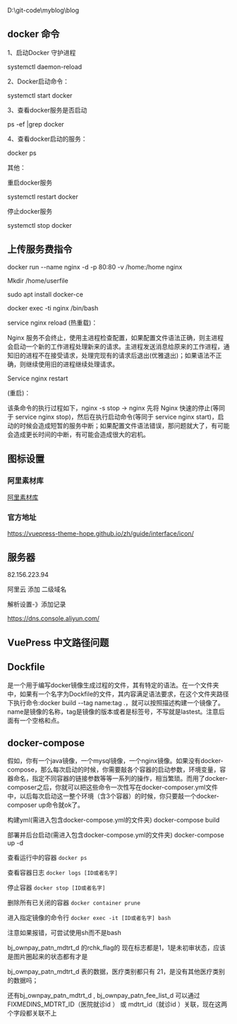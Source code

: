 D:\git-code\myblog\blog

## docker 命令

1、启动Docker 守护进程

systemctl daemon-reload

2、Docker启动命令：

systemctl start docker

3、查看docker服务是否启动

ps -ef |grep docker

4、查看docker启动的服务：

docker ps

其他：

重启docker服务

systemctl restart docker

停止docker服务

systemctl stop docker

## 上传服务费指令

docker run --name nginx -d -p 80:80 -v /home:/home nginx

Mkdir /home/userfile

sudo apt install docker-ce

docker exec -ti nginx /bin/bash

service nginx reload (热重载)：

Nginx 服务不会终止，使用主进程检查配置，如果配置文件语法正确，则主进程会启动一个新的工作进程处理新来的请求。主进程发送消息给原来的工作进程，通知旧的进程不在接受请求，处理完现有的请求后退出(优雅退出)；如果语法不正确，则继续使用旧的进程继续处理请求。

Service nginx restart

(重启)：

该条命令的执行过程如下，nginx -s stop -> nginx 先将 Nginx 快速的停止(等同于 service nginx stop)，然后在执行启动命令(等同于 service nginx start)，启动的时候会造成短暂的服务中断；如果配置文件语法错误，那问题就大了，有可能会造成更长时间的中断，有可能会造成很大的宕机。

## 图标设置

### 阿里素材库

[阿里素材库](https://www.iconfont.cn/manage/index?manage_type=myprojects&projectId=3166858)

### 官方地址

<https://vuepress-theme-hope.github.io/zh/guide/interface/icon/>

## 服务器

82.156.223.94

阿里云 添加 二级域名

解析设置-》添加记录

<https://dns.console.aliyun.com/>

## VuePress 中文路径问题

## Dockfile

是一个用于编写docker镜像生成过程的文件，其有特定的语法。在一个文件夹中，如果有一个名字为Dockfile的文件，其内容满足语法要求，在这个文件夹路径下执行命令:docker build --tag name:tag .，就可以按照描述构建一个镜像了。name是镜像的名称，tag是镜像的版本或者是标签号，不写就是lastest。注意后面有一个空格和点。

## docker-compose

假如，你有一个java镜像，一个mysql镜像，一个nginx镜像。如果没有docker-compose，那么每次启动的时候，你需要敲各个容器的启动参数，环境变量，容器命名，指定不同容器的链接参数等等一系列的操作，相当繁琐。而用了docker-composer之后，你就可以把这些命令一次性写在docker-composer.yml文件中，以后每次启动这一整个环境（含3个容器）的时候，你只要敲一个docker-composer up命令就ok了。

构建yml(需进入包含docker-compose.yml的文件夹) docker-compose build

部署并后台启动(需进入包含docker-compose.yml的文件夹) docker-compose up -d

查看运行中的容器 `docker ps`

查看容器日志 `docker logs [ID或者名字]`

停止容器 `docker stop [ID或者名字]`

删除所有已关闭的容器 `docker container prune`

进入指定镜像的命令行 `docker exec -it [ID或者名字] bash`

注意如果报错，可尝试使用sh而不是bash

bj_ownpay_patn_mdtrt_d 的rchk_flag的 现在标志都是1，1是未初审状态，应该是图片圈起来的状态都有才是

bj_ownpay_patn_mdtrt_d 表的数据，医疗类别都只有 21，是没有其他医疗类别的数据吗；

还有bj_ownpay_patn_mdtrt_d , bj_ownpay_patn_fee_list_d 可以通过 FIXMEDINS_MDTRT_ID（医院就诊id ） 或 mdtrt_id（就诊id ）关联，现在这两个字段都关联不上
